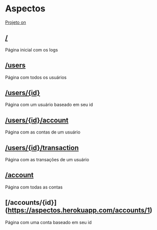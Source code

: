 # Aspectos
[Projeto on](https://aspectos.herokuapp.com/)

## [/](https://aspectos.herokuapp.com/)
Página inicial com os logs

## [/users](https://aspectos.herokuapp.com/users)
Página com todos os usuários

## [/users/{id}](https://aspectos.herokuapp.com/users/1)
Página com um usuário baseado em seu id

## [/users/{id}/account](https://aspectos.herokuapp.com/users/1/account)
Página com as contas de um usuário

## [/users/{id}/transaction](https://aspectos.herokuapp.com/users/1/transaction)
Página com as transações de um usuário

## [/account](https://aspectos.herokuapp.com/contas)
Página com todas as contas

## [/accounts/{id}] (https://aspectos.herokuapp.com/accounts/1)
Página com uma conta baseado em seu id

